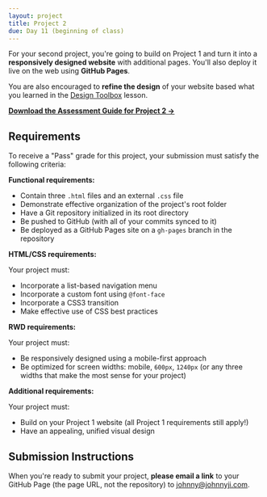 ```yaml
---
layout: project
title: Project 2
due: Day 11 (beginning of class)
---
```


For your second project, you're going to build on Project 1 and turn it into a **responsively designed website** with additional pages. You'll also deploy it live on the web using **GitHub Pages**.

You are also encouraged to **refine the design** of your website based what you learned in the [Design Toolbox](/lesson/design-toolbox/) lesson.

**[Download the Assessment Guide for Project 2 &rarr;](/public/files/wdf-project2-assessment.pdf)**

## Requirements

To receive a "Pass" grade for this project, your submission must satisfy the following criteria:

**Functional requirements:**

- Contain three `.html` files and an external `.css` file
- Demonstrate effective organization of the project's root folder
- Have a Git repository initialized in its root directory
- Be pushed to GitHub (with all of your commits synced to it)
- Be deployed as a GitHub Pages site on a `gh-pages` branch in the repository

**HTML/CSS requirements:**

Your project must:

- Incorporate a list-based navigation menu
- Incorporate a custom font using `@font-face`
- Incorporate a CSS3 transition
- Make effective use of CSS best practices

**RWD requirements:**

Your project must:

- Be responsively designed using a mobile-first approach
- Be optimized for screen widths: mobile, `600px`, `1240px` (or any three widths that make the most sense for your project)

**Additional requirements:**

Your project must:

- Build on your Project 1 website (all Project 1 requirements still apply!)
- Have an appealing, unified visual design

## Submission Instructions

When you're ready to submit your project, **please email a link** to your GitHub Page (the page URL, not the repository) to [johnny@johnnyji.com](mailto:johnny@johnnyji.com).

